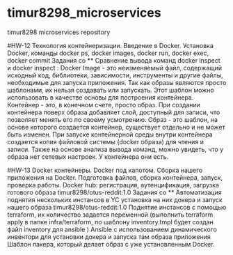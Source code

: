# timur8298_microservices
timur8298 microservices repository

#HW-12 Технология контейнеризации. Введение в Docker.
Установка Docker, команды docker ps, docker images, docker run, docker exec, docker commit
Задания со **
Сравнение вывода команд docker inspect <image> и docker inspect <container>:
Docker Image - это неизменяемый файл, содержащий исходный код, библиотеки, зависимости, инструменты и другие файлы, необходимые для запуска приложения.
Так как образы являются просто шаблонами, их нельзя создавать или запускать. Этот шаблон можно использовать в качестве основы для построения контейнера. 
Контейнер - это, в конечном счете, просто образ. При создании контейнера поверх образа добавляет слой, доступный для записи, что позволяет менять его по своему усмотрению.
Образ - это шаблон, на основе которого создается контейнер, существует отдельно и не может быть изменен. При запуске контейнерной среды внутри контейнера создается копия 
файловой системы (docker образа) для чтения и записи.
Также на основе анализа вывода команд, можно увидеть, что у образа нет сетевых настроек. У контейнера они есть.

#HW-13 Docker контейнеры. Docker под капотом.
Сборка нашего приложения на Docker. Подготовка файлов, сборка контейнера, запуск, проверка работы.
Docker hub: регистрация, аутенцификация, загрузка готового образа timur8298/otus-reddit:1.0
Задания со **
Автоматизация поднятия нескольких инстансов в YC установка на них докера и запуск нашего образа timur8298/otus-reddit:1.0
Поднятие инстансов с помощью terraform,  их количество задается переменной
(выполнить terraform apply в папке infra/terraform, по шаблону inventory.tmpl будет создан файл inventory для ansible )
Ansible с использованием динамического инвентори для установки докера и запуска там образа приложения
Шаблон пакера, который делает образ с уже установленным Docker.